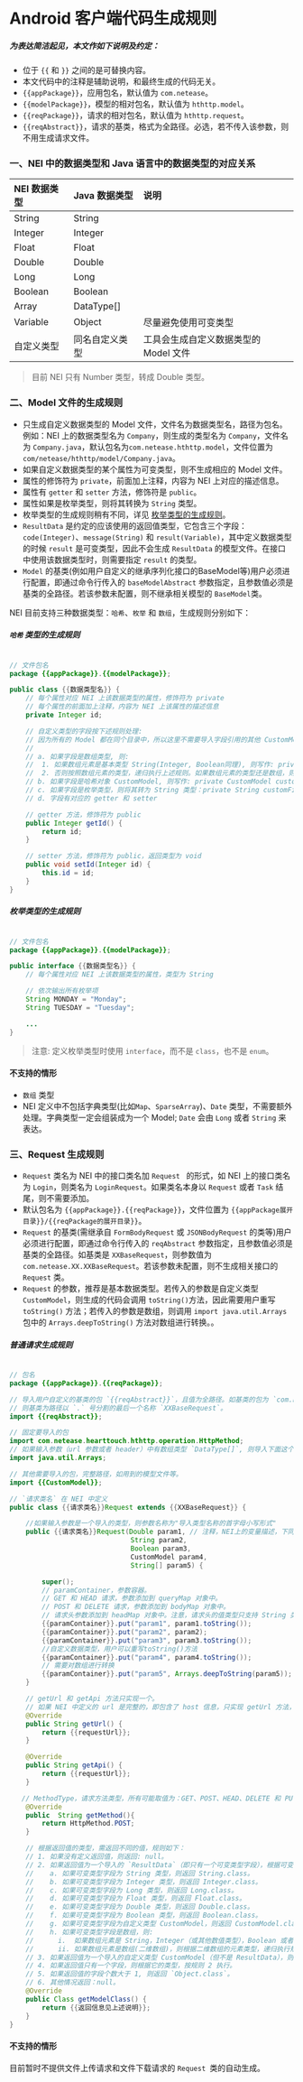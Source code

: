 # Android 客户端代码生成规则

##### 为表达简洁起见，本文作如下说明及约定：

* 位于 `{{` 和 `}}` 之间的是可替换内容。
* 本文代码中的注释是辅助说明，和最终生成的代码无关。
* `{{appPackage}}`，应用包名，默认值为 `com.netease`。
* `{{modelPackage}}`，模型的相对包名，默认值为 `hthttp.model`。
* `{{reqPackage}}`，请求的相对包名，默认值为 `hthttp.request`。
* `{{reqAbstract}}`，请求的基类，格式为全路径。必选，若不传入该参数，则不用生成请求文件。

### 一、NEI 中的数据类型和 Java 语言中的数据类型的对应关系
| NEI 数据类型  | Java 数据类型 | 说明 |
| :--- | :--- | :---
| String | String |  |
| Integer  | Integer |  |
| Float  | Float |  |
| Double  | Double |  |
| Long | Long |  |
| Boolean | Boolean |  |
| Array | DataType[] | |
| Variable | Object | 尽量避免使用可变类型 |
| 自定义类型 | 同名自定义类型 | 工具会生成自定义数据类型的 Model 文件 |

> 目前 NEI 只有 Number 类型，转成 Double 类型。

### 二、Model 文件的生成规则

* 只生成自定义数据类型的 Model 文件，文件名为数据类型名，路径为包名。例如：NEI 上的数据类型名为 `Company`，则生成的类型名为 `Company`，文件名为 `Company.java`，默认包名为`com.netease.hthttp.model`，文件位置为 `com/netease/hthttp/model/Company.java`。
* 如果自定义数据类型的某个属性为可变类型，则不生成相应的 Model 文件。
* 属性的修饰符为 `private`，前面加上注释，内容为 NEI 上对应的描述信息。
* 属性有 `getter` 和 `setter` 方法，修饰符是 `public`。
* 属性如果是枚举类型，则将其转换为 `String` 类型。
* 枚举类型的生成规则稍有不同，详见 [枚举类型的生成规则](#枚举类型的生成规则)。
* `ResultData` 是约定的应该使用的返回值类型，它包含三个字段：`code(Integer)`、`message(String)` 和 `result(Variable)`，其中定义数据类型的时候 `result` 是可变类型，因此不会生成 `ResultData` 的模型文件。在接口中使用该数据类型时，则需要指定 `result` 的类型。
*  `Model` 的基类(例如用户自定义的继承序列化接口的BaseModel等)用户必须进行配置，即通过命令行传入的 `baseModelAbstract` 参数指定，且参数值必须是基类的全路径。若该参数未配置，则不继承相关模型的 `BaseModel`类。


NEI 目前支持三种数据类型：`哈希`、`枚举` 和 `数组`，生成规则分别如下：

##### `哈希` 类型的生成规则

```java

// 文件包名
package {{appPackage}}.{{modelPackage}};

public class {{数据类型名}} {
    // 每个属性对应 NEI 上该数据类型的属性，修饰符为 private
    // 每个属性的前面加上注释，内容为 NEI 上该属性的描述信息
    private Integer id;

    // 自定义类型的字段按下述规则处理:
    // 因为所有的 Model 都在同个目录中，所以这里不需要导入字段引用的其他 CustomModel
    //
    // a. 如果字段是数组类型, 则:
    //  1. 如果数组元素是基本类型 String(Integer, Boolean同理), 则写作: private String[] customFieldName;
    //  2. 否则按照数组元素的类型，递归执行上述规则。如果数组元素的类型还是数组，则生成多维数组。
    // b. 如果字段是哈希对象 CustomModel, 则写作: private CustomModel customFieldName;
    // c. 如果字段是枚举类型，则将其转为 String 类型：private String customFieldName;
    // d. 字段有对应的 getter 和 setter

    // getter 方法，修饰符为 public
    public Integer getId() {
        return id;
    }

    // setter 方法，修饰符为 public，返回类型为 void
    public void setId(Integer id) {
        this.id = id;
    }
}

```

##### 枚举类型的生成规则

```java

// 文件包名
package {{appPackage}}.{{modelPackage}};

public interface {{数据类型名}} {
    // 每个属性对应 NEI 上该数据类型的属性，类型为 String

    // 依次输出所有枚举项
    String MONDAY = "Monday";
    String TUESDAY = "Tuesday";

    ...
}

```

>注意: 定义枚举类型时使用 `interface`，而不是 `class`，也不是 `enum`。

#### 不支持的情形
* `数组` 类型
* NEI 定义中不包括字典类型(比如`Map`、`SparseArray`)、`Date` 类型，不需要额外处理。字典类型一定会组装成为一个 Model; `Date` 会由 `Long` 或者 `String` 来表达。


### 三、Request 生成规则

* `Request` 类名为 NEI 中的接口类名加 `Request ` 的形式，如 NEI 上的接口类名为 `Login`，则类名为 `LoginRequest`。如果类名本身以 `Request` 或者 `Task` 结尾，则不需要添加。
* 默认包名为 `{{appPackage}}.{{reqPackage}}`，文件位置为 `{{appPackage展开目录}}/{{reqPackage的展开目录}}`。
* `Request` 的基类(需继承自 `FormBodyRequest` 或 `JSONBodyRequest` 的类等)用户必须进行配置，即通过命令行传入的 `reqAbstract` 参数指定，且参数值必须是基类的全路径。如基类是 `XXBaseRequest`，则参数值为 `com.netease.XX.XXBaseRequest`。若该参数未配置，则不生成相关接口的 `Request` 类。
* `Request` 的参数，推荐是基本数据类型。若传入的参数是自定义类型 `CustomModel`，则生成的代码会调用 `toString()`方法，因此需要用户重写 `toString()` 方法；若传入的参数是数组，则调用 `import java.util.Arrays ` 包中的 `Arrays.deepToString()` 方法对数组进行转换。。

##### 普通请求生成规则

```java

// 包名
package {{appPackage}}.{{reqPackage}};

// 导入用户自定义的基类的包 `{{reqAbstract}}`，且值为全路径。如基类的包为 `com.netease.XX.XXBaseRequest`，
// 则基类为路径以 `.` 号分割的最后一个名称 `XXBaseRequest`。
import {{reqAbstract}};

// 固定要导入的包
import com.netease.hearttouch.hthttp.operation.HttpMethod;
// 如果输入参数（url 参数或者 header）中有数组类型 `DataType[]`, 则导入下面这个包。
import java.util.Arrays;

// 其他需要导入的包，完整路径，如用到的模型文件等。
import {{CustomModel}};

// `请求类名` 在 NEI 中定义
public class {{请求类名}}Request extends {{XXBaseRequest}} {

    //如果输入参数是一个导入的类型，则参数名称为"导入类型名称的首字母小写形式"
    public {{请求类名}}Request(Double param1, // 注释，NEI上的变量描述，下同
                              String param2,
                              Boolean param3,
                              CustomModel param4,
                              String[] param5) {

        super();
        // paramContainer，参数容器。
        // GET 和 HEAD 请求，参数添加到 queryMap 对象中。
        // POST 和 DELETE 请求，参数添加到 bodyMap 对象中。
        // 请求头参数添加到 headMap 对象中。注意，请求头的值类型只支持 String 类型。
        {{paramContainer}}.put("param1", param1.toString());
        {{paramContainer}}.put("param2", param2);
        {{paramContainer}}.put("param3", param3.toString());
        //自定义数据类型，用户可以重写toString()方法
        {{paramContainer}}.put("param4", param4.toString());
        // 需要对数组进行转换
        {{paramContainer}}.put("param5", Arrays.deepToString(param5));
    }

    // getUrl 和 getApi 方法只实现一个。
    // 如果 NEI 中定义的 url 是完整的，即包含了 host 信息，只实现 getUrl 方法，否则实现 getApi 方法。
    @Override
    public String getUrl() {
        return {{requestUrl}};
    }

    @Override
    public String getApi() {
        return {{requestUrl}};
    }

   // MethodType，请求方法类型，所有可能取值为：GET、POST、HEAD、DELETE 和 PUT
    @Override
    public  String getMethod(){
        return HttpMethod.POST;
    }

    // 根据返回值的类型，需返回不同的值，规则如下：
    // 1. 如果没有定义返回值，则返回: null。
    // 2. 如果返回值为一个导入的 `ResultData`（即只有一个可变类型字段），根据可变类型字段可变类型字段的类型，则返回：
    //    a. 如果可变类型字段为 String 类型，则返回 String.class。
    //    b. 如果可变类型字段为 Integer 类型，则返回 Integer.class。
    //    c. 如果可变类型字段为 Long 类型，则返回 Long.class。
    //    d. 如果可变类型字段为 Float 类型，则返回 Float.class。
    //    e. 如果可变类型字段为 Double 类型，则返回 Double.class。
    //    f. 如果可变类型字段为 Boolean 类型，则返回 Boolean.class。
    //    g. 如果可变类型字段为自定义类型 CustomModel，则返回 CustomModel.class。
    //    h. 如果可变类型字段是数组，则:
    //      i.  如果数组元素是 String，Integer（或其他数值类型），Boolean 或者自定义类型 CustomModel，则分别返回 String[].class，Integer[].class，Boolean[].class 或者 CustomModel[].class。
    //      ii. 如果数组元素是数组(二维数组)，则根据二维数组的元素类型，递归执行规则 h。例如，如果二维数组的元素是 String, 则返回 String[][].class。
    // 3. 如果返回值为一个导入的自定义类型 CustomModel（但不是 ResultData），则返回：CustomModel.class。
    // 4. 如果返回值只有一个字段，则根据它的类型，按规则 2 执行。
    // 5. 如果返回值的字段个数大于 1, 则返回 `Object.class`。
    // 6. 其他情况返回：null。
    @Override
    public Class getModelClass() {
        return {{返回信息见上述说明}};
    }
}

```

#### 不支持的情形
目前暂时不提供文件上传请求和文件下载请求的 `Request `类的自动生成。
